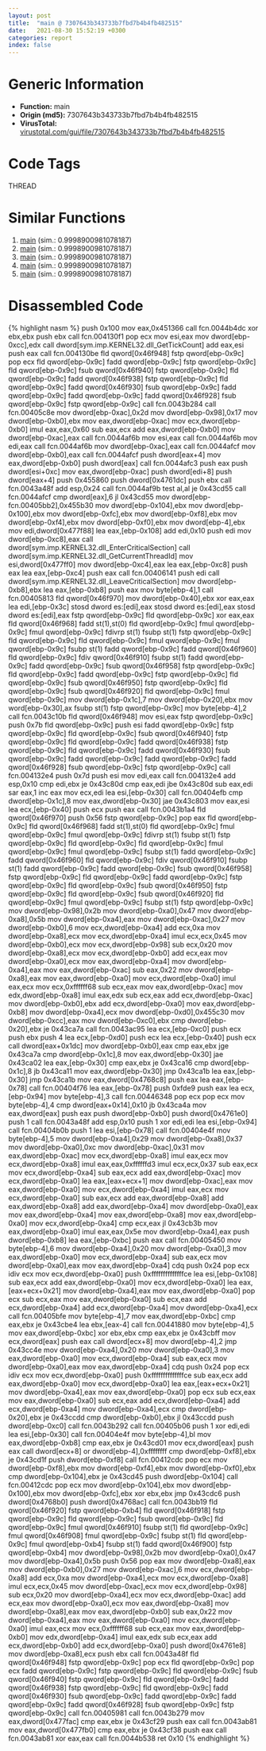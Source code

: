 ```yaml
---
layout: post
title:  "main @ 7307643b343733b7fbd7b4b4fb482515"
date:   2021-08-30 15:52:19 +0300
categories: report
index: false
---
```


# Generic Information
- **Function:** main
- **Origin (md5):** 7307643b343733b7fbd7b4b4fb482515
- **VirusTotal:** [virustotal.com/gui/file/7307643b343733b7fbd7b4b4fb482515][virustotal_ref]

# Code Tags
<span class="tag" id="THREAD">THREAD</span>


# Similar Functions

1. [main][similar_1_ref] (sim.: 0.9998900981078187)
2. [main][similar_2_ref] (sim.: 0.9998900981078187)
3. [main][similar_3_ref] (sim.: 0.9998900981078187)
4. [main][similar_4_ref] (sim.: 0.9998900981078187)
5. [main][similar_5_ref] (sim.: 0.9998900981078187)


# Disassembled Code

{% highlight nasm %}
push 0x100
mov eax,0x451366
call fcn.0044b4dc
xor ebx,ebx
push ebx
call fcn.004130f1
pop ecx
mov esi,eax
mov dword[ebp-0xcc],edx
call dword[sym.imp.KERNEL32.dll_GetTickCount]
add eax,esi
push eax
call fcn.004130be
fld qword[0x46f948]
fstp qword[ebp-0x9c]
pop ecx
fld qword[ebp-0x9c]
fadd qword[ebp-0x9c]
fstp qword[ebp-0x9c]
fld qword[ebp-0x9c]
fsub qword[0x46f940]
fstp qword[ebp-0x9c]
fld qword[ebp-0x9c]
fadd qword[0x46f938]
fstp qword[ebp-0x9c]
fld qword[ebp-0x9c]
fadd qword[0x46f930]
fsub qword[ebp-0x9c]
fadd qword[ebp-0x9c]
fadd qword[ebp-0x9c]
fadd qword[0x46f928]
fsub qword[ebp-0x9c]
fstp qword[ebp-0x9c]
call fcn.0043b284
call fcn.00405c8e
mov dword[ebp-0xac],0x2d
mov dword[ebp-0x98],0x17
mov dword[ebp-0xb0],ebx
mov eax,dword[ebp-0xac]
mov ecx,dword[ebp-0xb0]
imul eax,eax,0x60
sub eax,ecx
add eax,dword[ebp-0xb0]
mov dword[ebp-0xac],eax
call fcn.0044af6b
mov esi,eax
call fcn.0044af6b
mov edi,eax
call fcn.0044af6b
mov dword[ebp-0xac],eax
call fcn.0044afcf
mov dword[ebp-0xb0],eax
call fcn.0044afcf
push dword[eax+4]
mov eax,dword[ebp-0xb0]
push dword[eax]
call fcn.0044afc3
push eax
push dword[esi+0xc]
mov eax,dword[ebp-0xac]
push dword[edi+8]
push dword[eax+4]
push 0x455860
push dword[0x4761dc]
push ebx
call fcn.0043a48f
add esp,0x24
call fcn.0044af9b
test al,al
je 0x43cd55
call fcn.0044afcf
cmp dword[eax],6
jl 0x43cd55
mov dword[ebp-fcn.00405bb2],0x455b30
mov dword[ebp-0x104],ebx
mov dword[ebp-0x100],ebx
mov dword[ebp-0xfc],ebx
mov dword[ebp-0xf8],ebx
mov dword[ebp-0xf4],ebx
mov dword[ebp-0xf0],ebx
mov dword[ebp-4],ebx
mov edi,dword[0x477f88]
lea eax,[ebp-0x108]
add edi,0x10
push edi
mov dword[ebp-0xc8],eax
call dword[sym.imp.KERNEL32.dll_EnterCriticalSection]
call dword[sym.imp.KERNEL32.dll_GetCurrentThreadId]
mov esi,dword[0x477ff0]
mov dword[ebp-0xc4],eax
lea eax,[ebp-0xc8]
push eax
lea eax,[ebp-0xc4]
push eax
call fcn.00406141
push edi
call dword[sym.imp.KERNEL32.dll_LeaveCriticalSection]
mov dword[ebp-0xb8],ebx
lea eax,[ebp-0xb8]
push eax
mov byte[ebp-4],1
call fcn.00405813
fld qword[0x46f970]
mov dword[ebp-0x40],ebx
xor eax,eax
lea edi,[ebp-0x3c]
stosd dword es:[edi],eax
stosd dword es:[edi],eax
stosd dword es:[edi],eax
fstp qword[ebp-0x9c]
fld qword[ebp-0x9c]
xor eax,eax
fld qword[0x46f968]
fadd st(1),st(0)
fld qword[ebp-0x9c]
fmul qword[ebp-0x9c]
fmul qword[ebp-0x9c]
fdivrp st(1)
fsubp st(1)
fstp qword[ebp-0x9c]
fld qword[ebp-0x9c]
fld qword[ebp-0x9c]
fmul qword[ebp-0x9c]
fmul qword[ebp-0x9c]
fsubp st(1)
fadd qword[ebp-0x9c]
fadd qword[0x46f960]
fld qword[ebp-0x9c]
fdiv qword[0x46f910]
fsubp st(1)
fadd qword[ebp-0x9c]
fadd qword[ebp-0x9c]
fsub qword[0x46f958]
fstp qword[ebp-0x9c]
fld qword[ebp-0x9c]
fadd qword[ebp-0x9c]
fstp qword[ebp-0x9c]
fld qword[ebp-0x9c]
fsub qword[0x46f950]
fstp qword[ebp-0x9c]
fld qword[ebp-0x9c]
fsub qword[0x46f920]
fld qword[ebp-0x9c]
fmul qword[ebp-0x9c]
mov dword[ebp-0x1c],7
mov dword[ebp-0x20],ebx
mov word[ebp-0x30],ax
fsubp st(1)
fstp qword[ebp-0x9c]
mov byte[ebp-4],2
call fcn.0043c10b
fld qword[0x46f948]
mov esi,eax
fstp qword[ebp-0x9c]
push 0x7b
fld qword[ebp-0x9c]
push esi
fadd qword[ebp-0x9c]
fstp qword[ebp-0x9c]
fld qword[ebp-0x9c]
fsub qword[0x46f940]
fstp qword[ebp-0x9c]
fld qword[ebp-0x9c]
fadd qword[0x46f938]
fstp qword[ebp-0x9c]
fld qword[ebp-0x9c]
fadd qword[0x46f930]
fsub qword[ebp-0x9c]
fadd qword[ebp-0x9c]
fadd qword[ebp-0x9c]
fadd qword[0x46f928]
fsub qword[ebp-0x9c]
fstp qword[ebp-0x9c]
call fcn.004132e4
push 0x7d
push esi
mov edi,eax
call fcn.004132e4
add esp,0x10
cmp edi,ebx
je 0x43c80d
cmp eax,edi
jbe 0x43c80d
sub eax,edi
sar eax,1
inc eax
mov ecx,edi
lea esi,[ebp-0x30]
call fcn.00404efb
cmp dword[ebp-0x1c],8
mov eax,dword[ebp-0x30]
jae 0x43c803
mov eax,esi
lea ecx,[ebp-0x40]
push ecx
push eax
call fcn.0043b1a4
fld qword[0x46f970]
push 0x56
fstp qword[ebp-0x9c]
pop eax
fld qword[ebp-0x9c]
fld qword[0x46f968]
fadd st(1),st(0)
fld qword[ebp-0x9c]
fmul qword[ebp-0x9c]
fmul qword[ebp-0x9c]
fdivrp st(1)
fsubp st(1)
fstp qword[ebp-0x9c]
fld qword[ebp-0x9c]
fld qword[ebp-0x9c]
fmul qword[ebp-0x9c]
fmul qword[ebp-0x9c]
fsubp st(1)
fadd qword[ebp-0x9c]
fadd qword[0x46f960]
fld qword[ebp-0x9c]
fdiv qword[0x46f910]
fsubp st(1)
fadd qword[ebp-0x9c]
fadd qword[ebp-0x9c]
fsub qword[0x46f958]
fstp qword[ebp-0x9c]
fld qword[ebp-0x9c]
fadd qword[ebp-0x9c]
fstp qword[ebp-0x9c]
fld qword[ebp-0x9c]
fsub qword[0x46f950]
fstp qword[ebp-0x9c]
fld qword[ebp-0x9c]
fsub qword[0x46f920]
fld qword[ebp-0x9c]
fmul qword[ebp-0x9c]
fsubp st(1)
fstp qword[ebp-0x9c]
mov dword[ebp-0x98],0x2b
mov dword[ebp-0xa0],0x47
mov dword[ebp-0xa8],0x5b
mov dword[ebp-0xa4],eax
mov dword[ebp-0xac],0x27
mov dword[ebp-0xb0],6
mov ecx,dword[ebp-0xa4]
add ecx,0xa
mov dword[ebp-0xa8],ecx
mov ecx,dword[ebp-0xa4]
imul ecx,ecx,0x45
mov dword[ebp-0xb0],ecx
mov ecx,dword[ebp-0x98]
sub ecx,0x20
mov dword[ebp-0xa8],ecx
mov ecx,dword[ebp-0xb0]
add ecx,eax
mov dword[ebp-0xa0],ecx
mov eax,dword[ebp-0xa4]
mov dword[ebp-0xa4],eax
mov eax,dword[ebp-0xac]
sub eax,0x22
mov dword[ebp-0xa8],eax
mov eax,dword[ebp-0xa0]
mov ecx,dword[ebp-0xa0]
imul eax,ecx
mov ecx,0xffffff68
sub ecx,eax
mov eax,dword[ebp-0xac]
mov edx,dword[ebp-0xa8]
imul eax,edx
sub ecx,eax
add ecx,dword[ebp-0xac]
mov dword[ebp-0xb0],ebx
add ecx,dword[ebp-0xa0]
mov eax,dword[ebp-0xb8]
mov dword[ebp-0xa4],ecx
mov dword[ebp-0xd0],0x455c30
mov dword[ebp-0xcc],eax
mov dword[ebp-0xc0],ebx
cmp dword[ebp-0x20],ebx
je 0x43ca7a
call fcn.0043ac95
lea ecx,[ebp-0xc0]
push ecx
push ebx
push 4
lea ecx,[ebp-0xd0]
push ecx
lea ecx,[ebp-0x40]
push ecx
call dword[eax+0x1dc]
mov dword[ebp-0xb0],eax
cmp eax,ebx
jge 0x43ca7a
cmp dword[ebp-0x1c],8
mov eax,dword[ebp-0x30]
jae 0x43ca02
lea eax,[ebp-0x30]
cmp eax,ebx
je 0x43ca16
cmp dword[ebp-0x1c],8
jb 0x43ca11
mov eax,dword[ebp-0x30]
jmp 0x43ca1b
lea eax,[ebp-0x30]
jmp 0x43ca1b
mov eax,dword[0x4768c8]
push eax
lea eax,[ebp-0x78]
call fcn.00404f76
lea eax,[ebp-0x78]
push 0xfde9
push eax
lea ecx,[ebp-0x94]
mov byte[ebp-4],3
call fcn.00446348
pop ecx
pop ecx
mov byte[ebp-4],4
cmp dword[eax+0x14],0x10
jb 0x43ca4a
mov eax,dword[eax]
push eax
push dword[ebp-0xb0]
push dword[0x4761e0]
push 1
call fcn.0043a48f
add esp,0x10
push 1
xor edi,edi
lea esi,[ebp-0x94]
call fcn.00404b0b
push 1
lea esi,[ebp-0x78]
call fcn.00404e4f
mov byte[ebp-4],5
mov dword[ebp-0xa4],0x29
mov dword[ebp-0xa8],0x37
mov dword[ebp-0xa0],0xc
mov dword[ebp-0xac],0x31
mov eax,dword[ebp-0xac]
mov ecx,dword[ebp-0xa8]
imul eax,ecx
mov ecx,dword[ebp-0xa8]
imul eax,eax,0xffffffd3
imul ecx,ecx,0x37
sub eax,ecx
mov ecx,dword[ebp-0xa4]
sub eax,ecx
add eax,dword[ebp-0xac]
mov ecx,dword[ebp-0xa0]
lea eax,[eax+ecx+1]
mov dword[ebp-0xac],eax
mov eax,dword[ebp-0xa0]
mov ecx,dword[ebp-0xa4]
imul eax,ecx
mov ecx,dword[ebp-0xa0]
sub eax,ecx
add eax,dword[ebp-0xa8]
add eax,dword[ebp-0xa8]
add eax,dword[ebp-0xa4]
mov dword[ebp-0xa0],eax
mov eax,dword[ebp-0xa4]
mov eax,dword[ebp-0xa8]
mov eax,dword[ebp-0xa0]
mov ecx,dword[ebp-0xa4]
cmp ecx,eax
jl 0x43cb3b
mov eax,dword[ebp-0xa0]
imul eax,eax,0x5e
mov dword[ebp-0xa4],eax
push dword[ebp-0xb8]
lea eax,[ebp-0xbc]
push eax
call fcn.00405450
mov byte[ebp-4],6
mov dword[ebp-0xa4],0x20
mov dword[ebp-0xa0],3
mov eax,dword[ebp-0xa0]
mov ecx,dword[ebp-0xa4]
sub eax,ecx
mov dword[ebp-0xa0],eax
mov eax,dword[ebp-0xa4]
cdq
push 0x24
pop ecx
idiv ecx
mov ecx,dword[ebp-0xa0]
push 0xffffffffffffffce
lea esi,[ebp-0x108]
sub eax,ecx
add eax,dword[ebp-0xa0]
mov ecx,dword[ebp-0xa0]
lea eax,[eax+ecx+0x21]
mov dword[ebp-0xa4],eax
mov eax,dword[ebp-0xa0]
pop ecx
sub ecx,eax
mov eax,dword[ebp-0xa0]
sub ecx,eax
add ecx,dword[ebp-0xa4]
add ecx,dword[ebp-0xa4]
mov dword[ebp-0xa4],ecx
call fcn.00405bfe
mov byte[ebp-4],7
mov eax,dword[ebp-0xbc]
cmp eax,ebx
je 0x43cbe4
lea ebx,[eax-4]
call fcn.00441880
mov byte[ebp-4],5
mov eax,dword[ebp-0xbc]
xor ebx,ebx
cmp eax,ebx
je 0x43cbff
mov ecx,dword[eax]
push eax
call dword[ecx+8]
mov dword[ebp-4],2
jmp 0x43cc4e
mov dword[ebp-0xa4],0x20
mov dword[ebp-0xa0],3
mov eax,dword[ebp-0xa0]
mov ecx,dword[ebp-0xa4]
sub eax,ecx
mov dword[ebp-0xa0],eax
mov eax,dword[ebp-0xa4]
cdq
push 0x24
pop ecx
idiv ecx
mov ecx,dword[ebp-0xa0]
push 0xffffffffffffffce
sub eax,ecx
add eax,dword[ebp-0xa0]
mov ecx,dword[ebp-0xa0]
lea eax,[eax+ecx+0x21]
mov dword[ebp-0xa4],eax
mov eax,dword[ebp-0xa0]
pop ecx
sub ecx,eax
mov eax,dword[ebp-0xa0]
sub ecx,eax
add ecx,dword[ebp-0xa4]
add ecx,dword[ebp-0xa4]
mov dword[ebp-0xa4],ecx
cmp dword[ebp-0x20],ebx
je 0x43ccdd
cmp dword[ebp-0xb0],ebx
jl 0x43ccdd
push dword[ebp-0xc0]
call fcn.0043b292
call fcn.00405b06
push 1
xor edi,edi
lea esi,[ebp-0x30]
call fcn.00404e4f
mov byte[ebp-4],bl
mov eax,dword[ebp-0xb8]
cmp eax,ebx
je 0x43cd01
mov ecx,dword[eax]
push eax
call dword[ecx+8]
or dword[ebp-4],0xffffffff
cmp dword[ebp-0xf8],ebx
je 0x43cd1f
push dword[ebp-0xf8]
call fcn.00412cdc
pop ecx
mov dword[ebp-0xf8],ebx
mov dword[ebp-0xf4],ebx
mov dword[ebp-0xf0],ebx
cmp dword[ebp-0x104],ebx
je 0x43cd45
push dword[ebp-0x104]
call fcn.00412cdc
pop ecx
mov dword[ebp-0x104],ebx
mov dword[ebp-0x100],ebx
mov dword[ebp-0xfc],ebx
xor ebx,ebx
jmp 0x43cdc6
push dword[0x4768b0]
push dword[0x4768ac]
call fcn.0043bb19
fld qword[0x46f920]
fstp qword[ebp-0xb4]
fld qword[0x46f918]
fstp qword[ebp-0x9c]
fld qword[ebp-0x9c]
fsub qword[ebp-0x9c]
fld qword[ebp-0x9c]
fmul qword[0x46f910]
fsubp st(1)
fld qword[ebp-0x9c]
fmul qword[0x46f908]
fmul qword[ebp-0x9c]
fsubp st(1)
fld qword[ebp-0x9c]
fmul qword[ebp-0xb4]
fsubp st(1)
fadd qword[0x46f900]
fstp qword[ebp-0xb4]
mov dword[ebp-0x98],0x2b
mov dword[ebp-0xa0],0x47
mov dword[ebp-0xa4],0x5b
push 0x56
pop eax
mov dword[ebp-0xa8],eax
mov dword[ebp-0xb0],0x27
mov dword[ebp-0xac],6
mov ecx,dword[ebp-0xa8]
add ecx,0xa
mov dword[ebp-0xa4],ecx
mov ecx,dword[ebp-0xa8]
imul ecx,ecx,0x45
mov dword[ebp-0xac],ecx
mov ecx,dword[ebp-0x98]
sub ecx,0x20
mov dword[ebp-0xa4],ecx
mov ecx,dword[ebp-0xac]
add ecx,eax
mov dword[ebp-0xa0],ecx
mov eax,dword[ebp-0xa8]
mov dword[ebp-0xa8],eax
mov eax,dword[ebp-0xb0]
sub eax,0x22
mov dword[ebp-0xa4],eax
mov eax,dword[ebp-0xa0]
mov ecx,dword[ebp-0xa0]
imul eax,ecx
mov ecx,0xffffff68
sub ecx,eax
mov eax,dword[ebp-0xb0]
mov edx,dword[ebp-0xa4]
imul eax,edx
sub ecx,eax
add ecx,dword[ebp-0xb0]
add ecx,dword[ebp-0xa0]
push dword[0x4761e8]
mov dword[ebp-0xa8],ecx
push ebx
call fcn.0043a48f
fld qword[0x46f948]
fstp qword[ebp-0x9c]
pop ecx
fld qword[ebp-0x9c]
pop ecx
fadd qword[ebp-0x9c]
fstp qword[ebp-0x9c]
fld qword[ebp-0x9c]
fsub qword[0x46f940]
fstp qword[ebp-0x9c]
fld qword[ebp-0x9c]
fadd qword[0x46f938]
fstp qword[ebp-0x9c]
fld qword[ebp-0x9c]
fadd qword[0x46f930]
fsub qword[ebp-0x9c]
fadd qword[ebp-0x9c]
fadd qword[ebp-0x9c]
fadd qword[0x46f928]
fsub qword[ebp-0x9c]
fstp qword[ebp-0x9c]
call fcn.00405981
call fcn.0043b279
mov eax,dword[0x477fac]
cmp eax,ebx
je 0x43cf29
push eax
call fcn.0043ab81
mov eax,dword[0x477fb0]
cmp eax,ebx
je 0x43cf38
push eax
call fcn.0043ab81
xor eax,eax
call fcn.0044b538
ret 0x10
{% endhighlight %}


[similar_1_ref]: /report/main@44a756939733df3681808b122b91651f
[similar_2_ref]: /report/main@a314f14b11fc4f772a3e30c11b5cb1d4
[similar_3_ref]: /report/main@13ef005ca8ff2306b83fd3ae03f29104
[similar_4_ref]: /report/main@1266d43f34f3aa1d71c3eb8ec80f6e2f
[similar_5_ref]: /report/main@b8b9cf6862b0d68d10750002e5baaf97
[virustotal_ref]: https://www.virustotal.com/gui/file/7307643b343733b7fbd7b4b4fb482515